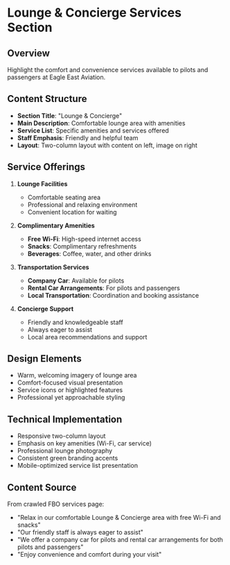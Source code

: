 # Lounge & Concierge Services Section

## Overview
Highlight the comfort and convenience services available to pilots and passengers at Eagle East Aviation.

## Content Structure
- **Section Title**: "Lounge & Concierge"
- **Main Description**: Comfortable lounge area with amenities
- **Service List**: Specific amenities and services offered
- **Staff Emphasis**: Friendly and helpful team
- **Layout**: Two-column layout with content on left, image on right

## Service Offerings
1. **Lounge Facilities**
   - Comfortable seating area
   - Professional and relaxing environment
   - Convenient location for waiting

2. **Complimentary Amenities**
   - **Free Wi-Fi**: High-speed internet access
   - **Snacks**: Complimentary refreshments
   - **Beverages**: Coffee, water, and other drinks

3. **Transportation Services**
   - **Company Car**: Available for pilots
   - **Rental Car Arrangements**: For pilots and passengers
   - **Local Transportation**: Coordination and booking assistance

4. **Concierge Support**
   - Friendly and knowledgeable staff
   - Always eager to assist
   - Local area recommendations and support

## Design Elements
- Warm, welcoming imagery of lounge area
- Comfort-focused visual presentation
- Service icons or highlighted features
- Professional yet approachable styling

## Technical Implementation
- Responsive two-column layout
- Emphasis on key amenities (Wi-Fi, car service)
- Professional lounge photography
- Consistent green branding accents
- Mobile-optimized service list presentation

## Content Source
From crawled FBO services page:
- "Relax in our comfortable Lounge & Concierge area with free Wi-Fi and snacks"
- "Our friendly staff is always eager to assist"
- "We offer a company car for pilots and rental car arrangements for both pilots and passengers"
- "Enjoy convenience and comfort during your visit"